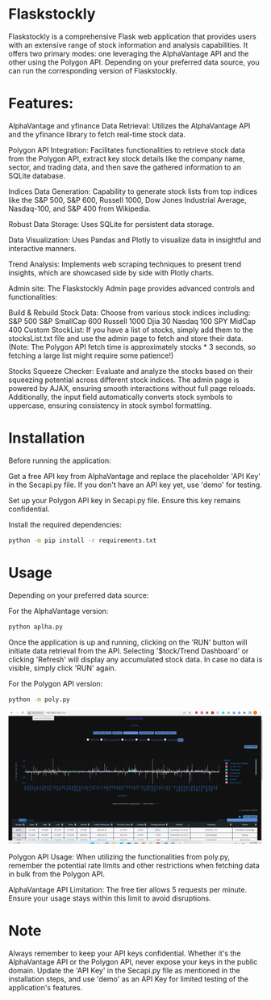 # Flaskstockly

Flaskstockly is a comprehensive Flask web application that provides users with an extensive range of stock information and analysis capabilities. It offers two primary modes: one leveraging the AlphaVantage API and the other using the Polygon API. Depending on your preferred data source, you can run the corresponding version of Flaskstockly.

# Features:

AlphaVantage and yfinance Data Retrieval: Utilizes the AlphaVantage API and the yfinance library to fetch real-time stock data.

Polygon API Integration: Facilitates functionalities to retrieve stock data from the Polygon API, extract key stock details like the company name, sector, and trading data, and then save the gathered information to an SQLite database.

Indices Data Generation: Capability to generate stock lists from top indices like the S&P 500, S&P 600, Russell 1000, Dow Jones Industrial Average, Nasdaq-100, and S&P 400 from Wikipedia.

Robust Data Storage: Uses SQLite for persistent data storage.

Data Visualization: Uses Pandas and Plotly to visualize data in insightful and interactive manners.

Trend Analysis: Implements web scraping techniques to present trend insights, which are showcased side by side with Plotly charts.


Admin site:
The Flaskstockly Admin page provides advanced controls and functionalities:

Build & Rebuild Stock Data: Choose from various stock indices including:
S&P 500
S&P SmallCap 600
Russell 1000
Djia 30
Nasdaq 100
SPY MidCap 400
Custom StockList: If you have a list of stocks, simply add them to the 
stocksList.txt file and use the admin page to fetch and store their data. (Note: The Polygon API fetch time is approximately stocks * 3 seconds, so fetching a large list might require some patience!)

Stocks Squeeze Checker: Evaluate and analyze the stocks based on their squeezing potential across different stock indices.
The admin page is powered by AJAX, ensuring smooth interactions without full page reloads. Additionally, the input field automatically converts stock symbols to uppercase, ensuring consistency in stock symbol formatting.


# Installation

Before running the application:

Get a free API key from AlphaVantage and replace the placeholder 'API Key' in the Secapi.py file. If you don't have an API key yet, use 'demo' for testing.

Set up your Polygon API key in Secapi.py file. Ensure this key remains confidential.

Install the required dependencies:

```bash
python -m pip install -r requirements.txt
```

# Usage
Depending on your preferred data source:

For the AlphaVantage version:
```bash
python aplha.py
```
Once the application is up and running, clicking on the 'RUN' button will initiate data retrieval from the API. Selecting '$tock/Trend Dashboard' or clicking 'Refresh' will display any accumulated stock data. In case no data is visible, simply click 'RUN' again.

For the Polygon API version:
```bash
python -m poly.py
```

[![IMAGE ALT TEXT](screenshots/flaskStocklyHomePage.png)](https://www.youtube.com/watch?v=kdHpTkjBbBw "Experience the Power of FlaskStockly: The Ultimate Tool for Stock Analysis")

Polygon API Usage: When utilizing the functionalities from poly.py, remember the potential rate limits and other restrictions when fetching data in bulk from the Polygon API.

AlphaVantage API Limitation: The free tier allows 5 requests per minute. Ensure your usage stays within this limit to avoid disruptions.

# Note

Always remember to keep your API keys confidential. Whether it's the AlphaVantage API or the Polygon API, never expose your keys in the public domain. Update the 'API Key' in the Secapi.py file as mentioned in the installation steps, and use 'demo' as an API Key for limited testing of the application's features.